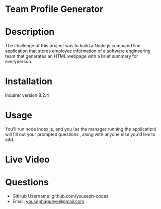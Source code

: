  # Team Profile Generator

  # Description
  The challenge of this project was to build a Node.js command line application that stores employee information of a software engineering team that generates an HTML webpage with a brief summary for everyperson.
  
  # Installation
  Inquirer version 8.2.4

  # Usage
  You'll run node index.js, and you (as the manager running the application) will fill out your prompted questions , along with anyone else you'd like to add.

  # Live Video
  

  # Questions
  * GitHub Username: github.com/youseph-codes
  * Email: yousephagueye@gmail.com